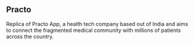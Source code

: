 ## Practo

<p>Replica of Practo App, a health tech company based out of India and aims to connect the fragmented medical community with millions of patients across the country. </p>
